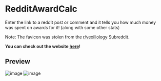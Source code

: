 # RedditAwardCalc

Enter the link to a reddit post or comment and it tells you how much money was spent on awards for it! (along with some other stats)

Note: The favicon was stolen from the [r/vexillology](https://www.reddit.com/r/vexillology) Subreddit.

**You can check out the website [here](https://lemmytech.de/redditawardcalc)!**

## Preview

![image](https://github.com/Brxnni/RedditAwardCalculator/assets/72916383/820f8a98-8c1a-4f32-84c2-2b792fc766a8)
![image](https://github.com/Brxnni/RedditAwardCalculator/assets/72916383/fcdbb4c9-a743-4f9a-9075-fd681ef12a4e)
